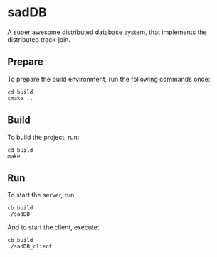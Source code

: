# sadDB

A super awesome distributed database system, that implements the distributed
track-join.


## Prepare

To prepare the build environment, run the following commands once:

    cd build
    cmake ..


## Build

To build the project, run:

    cd build
    make


## Run

To start the server, run:

    cb build
    ./sadDB

And to start the client, execute:

    cb build
    ./sadDB_client
